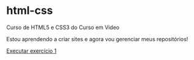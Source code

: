 # html-css
 Curso de HTML5 e CSS3 do Curso em Video

Estou aprendendo a criar sites e agora vou gerenciar meus repositórios!

<a href="https://henriqueuehara.github.io/html-css/exercicio/ex1/index.html">Executar exercício 1</a>